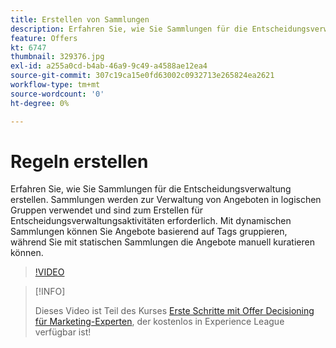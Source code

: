 ```yaml
---
title: Erstellen von Sammlungen
description: Erfahren Sie, wie Sie Sammlungen für die Entscheidungsverwaltung erstellen. Sammlungen sind Eignungsregeln zugeordnet, die Ihnen helfen, sie nur relevanten Kunden anzuzeigen.
feature: Offers
kt: 6747
thumbnail: 329376.jpg
exl-id: a255a0cd-b4ab-46a9-9c49-a4588ae12ea4
source-git-commit: 307c19ca15e0fd63002c0932713e265824ea2621
workflow-type: tm+mt
source-wordcount: '0'
ht-degree: 0%

---
```


# Regeln erstellen

Erfahren Sie, wie Sie Sammlungen für die Entscheidungsverwaltung erstellen. Sammlungen werden zur Verwaltung von Angeboten in logischen Gruppen verwendet und sind zum Erstellen für Entscheidungsverwaltungsaktivitäten erforderlich. Mit dynamischen Sammlungen können Sie Angebote basierend auf Tags gruppieren, während Sie mit statischen Sammlungen die Angebote manuell kuratieren können.

>[!VIDEO](https://video.tv.adobe.com/v/329376?quality=12&learn=on)

>[!INFO]
>
> Dieses Video ist Teil des Kurses [Erste Schritte mit Offer Decisioning für Marketing-Experten](https://experienceleague.adobe.com/?lang=de?recommended=ExperiencePlatform-U-1-2020.1.offerdecisioning), der kostenlos in Experience League verfügbar ist!
